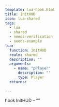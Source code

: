 ```yaml
---
template: lua-hook.html
title: InitHUD
icon: lua-shared
tags:
  - lua
  - shared
  - needs-verification
  - needs-example
lua:
  function: InitHUD
  realm: shared
  description: ""
  arguments:
    - name: "pPlayer"
      description: ""
      type: Player
  returns:
    
---
```


<div class="lua__search__keywords">
hook InitHUD &#x2013; ""
</div>
